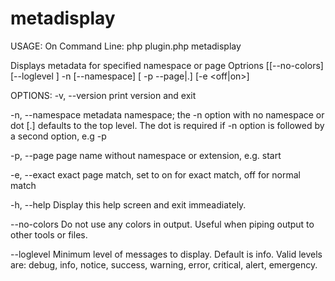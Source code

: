 # metadisplay

USAGE: On Command Line:
   php plugin.php metadisplay <OPTIONS>

   Displays metadata for specified namespace or page
  Optrions
   [[--no-colors]  [--loglevel ]  -n  [--namespace] [ -p --page|.] [-e <off|on>]


OPTIONS:
   -v, --version                     print version and exit

   -n, --namespace                   metadata namespace; the -n option with no namespace or  dot [.] defaults
                                     to the top level. The dot is required if -n option is followed by a second option, e.g -p

   -p, --page                        page name without namespace or extension, e.g. start

   -e, --exact                       exact page match, set to on for exact match, off for normal match

   -h, --help                        Display this help screen and exit immeadiately.

   --no-colors                       Do not use any colors in output. Useful when piping output to other tools
                                     or files.

   --loglevel <level>                Minimum level of messages to display. Default is info. Valid levels are:
                                     debug, info, notice, success, warning, error, critical, alert, emergency.
  



